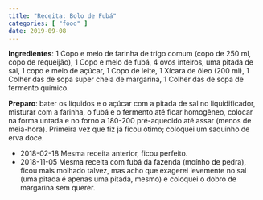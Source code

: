 ```yaml
---
title: "Receita: Bolo de Fubá"
categories: [ "food" ]
date: 2019-09-08
---
```


**Ingredientes**: 1 Copo e meio de farinha de trigo comum (copo de 250 ml, copo de requeijão), 1 Copo e meio de fubá, 4 ovos inteiros, uma pitada de sal, 1 copo e meio de açúcar, 1 Copo de leite, 1 Xícara de óleo (200 ml), 1 Colher das de sopa super cheia de margarina, 1 Colher das de sopa de fermento químico.

**Preparo**: bater os líquidos e o açúcar com a pitada de sal no liquidificador, misturar com a farinha, o fubá e o fermento até ficar homogêneo, colocar na forma untada e no forno a 180-200 pré-aquecido até assar (menos de meia-hora). Primeira vez que fiz já ficou ótimo; coloquei um saquinho de erva doce.

 - 2018-02-18 Mesma receita anterior, ficou perfeito.
 - 2018-11-05 Mesma receita com fubá da fazenda (moínho de pedra), ficou mais molhado talvez, mas acho que exagerei levemente no sal (uma pitada é apenas uma pitada, mesmo) e coloquei o dobro de margarina sem querer.
